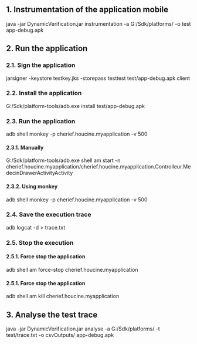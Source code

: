 ## 1. Instrumentation of the application mobile
java -jar DynamicVerification.jar instrumentation -a G:/Sdk/platforms/ -o test app-debug.apk
 
## 2. Run the application
### 2.1. Sign the application
jarsigner -keystore testkey.jks -storepass testtest test/app-debug.apk client
### 2.2. Install the application
G:/Sdk/platform-tools/adb.exe install test/app-debug.apk
### 2.3. Run the application
adb shell monkey -p cherief.houcine.myapplication -v 500
#### 2.3.1. Manually
G:/Sdk/platform-tools/adb.exe shell am start -n cherief.houcine.myapplication/cherief.houcine.myapplication.Controlleur.MedecinDrawerActivityActivity
#### 2.3.2. Using monkey
adb shell monkey -p cherief.houcine.myapplication -v 500
### 2.4. Save the execution trace
adb logcat -d > trace.txt
### 2.5. Stop the execution
#### 2.5.1. Force stop the application
adb shell am force-stop cherief.houcine.myapplication
#### 2.5.1. Force stop the application
adb shell am kill cherief.houcine.myapplication

## 3. Analyse the test trace
java -jar DynamicVerification.jar analyse -a G:/Sdk/platforms/ -t test/trace.txt -o csvOutputs/ app-debug.apk